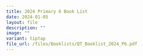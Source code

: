 ```yaml
---
title: 2024 Primary 6 Book List
date: 2024-01-05
layout: file
description: ""
image: ""
variant: tiptap
file_url: /files/Booklists/QT_Booklist_2024_P6.pdf
---
```

